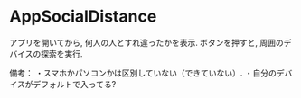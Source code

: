 # AppSocialDistance

アプリを開いてから, 何人の人とすれ違ったかを表示.
ボタンを押すと, 周囲のデバイスの探索を実行.

備考：
・スマホかパソコンかは区別していない（できていない）. 
・自分のデバイスがデフォルトで入ってる?
